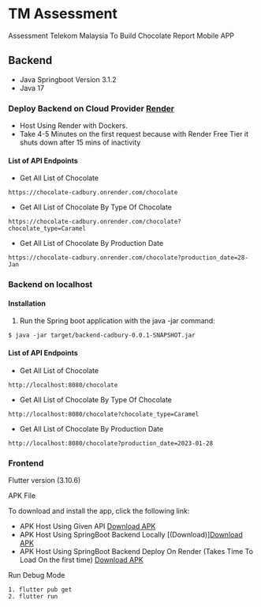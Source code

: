 # TM Assessment
 Assessment Telekom Malaysia To Build Chocolate Report Mobile APP
## Backend
- Java Springboot Version 3.1.2
- Java 17

### Deploy Backend on Cloud Provider [Render](https://render.com/)
- Host Using Render with Dockers. 
- Take 4-5 Minutes on the first request because with Render Free Tier it shuts down after 15 mins of inactivity 

#### List of API Endpoints
- Get All List of Chocolate
```
https://chocolate-cadbury.onrender.com/chocolate
```
- Get All List of Chocolate By Type Of Chocolate
```
https://chocolate-cadbury.onrender.com/chocolate?chocolate_type=Caramel
```
- Get All List of Chocolate By Production Date
```
https://chocolate-cadbury.onrender.com/chocolate?production_date=28-Jan
```

### Backend on localhost
#### Installation
1. Run the Spring boot application with the java -jar command:
```
$ java -jar target/backend-cadbury-0.0.1-SNAPSHOT.jar
```
#### List of API Endpoints

- Get All List of Chocolate
```
http://localhost:8080/chocolate
```
- Get All List of Chocolate By Type Of Chocolate
```
http://localhost:8080/chocolate?chocolate_type=Caramel
```
- Get All List of Chocolate By Production Date
```
http://localhost:8080/chocolate?production_date=2023-01-28
```

### Frontend
Flutter version (3.10.6)


APK File

To download and install the app, click the following link: 
- APK Host Using Given API [Download APK](APK/app(given).apk)
- APK Host Using SpringBoot Backend Locally [(Download)][Download APK](APK\app(local).apk)
- APK Host Using SpringBoot Backend Deploy On Render (Takes Time To Load On the first time) [Download APK](APK\app(Render).apk)

Run Debug Mode 
```
1. flutter pub get
2. flutter run

```
